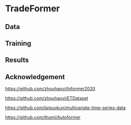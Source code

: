 # TradeFormer

## Data


## Training

## Results







## Acknowledgement

https://github.com/zhouhaoyi/Informer2020

https://github.com/zhouhaoyi/ETDataset

https://github.com/laiguokun/multivariate-time-series-data

https://github.com/thuml/Autoformer
